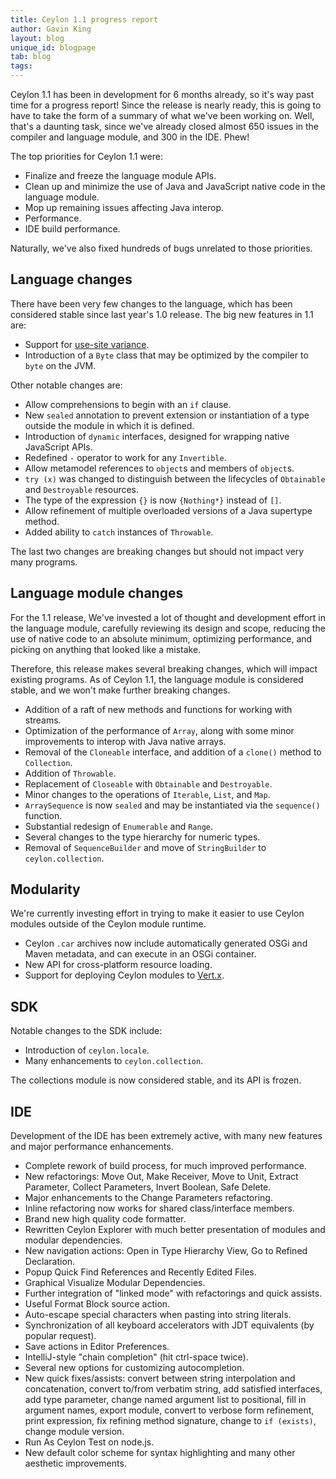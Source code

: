 ```yaml
---
title: Ceylon 1.1 progress report
author: Gavin King
layout: blog
unique_id: blogpage
tab: blog
tags:
---
```


Ceylon 1.1 has been in development for 6 months already, so
it's way past time for a progress report! Since the release
is nearly ready, this is going to have to take the form of a 
summary of what we've been working on. Well, that's a 
daunting task, since we've already closed almost 650 issues 
in the compiler and language module, and 300 in the IDE. 
Phew!

The top priorities for Ceylon 1.1 were:

- Finalize and freeze the language module APIs.
- Clean up and minimize the use of Java and JavaScript 
  native code in the language module. 
- Mop up remaining issues affecting Java interop.
- Performance.
- IDE build performance.

Naturally, we've also fixed hundreds of bugs unrelated to 
those priorities. 

## Language changes

There have been very few changes to the language, which has
been considered stable since last year's 1.0 release. The
big new features in 1.1 are:

- Support for [use-site variance](/blog/2014/07/14/wildcards).
- Introduction of a `Byte` class that may be optimized by 
  the compiler to `byte` on the JVM. 

Other notable changes are:

- Allow comprehensions to begin with an `if` clause.
- New `sealed` annotation to prevent extension or
  instantiation of a type outside the module in which it is 
  defined.
- Introduction of `dynamic` interfaces, designed for 
  wrapping native JavaScript APIs.
- Redefined `-` operator to work for any `Invertible`.
- Allow metamodel references to `object`s and members of 
  `object`s.
- `try (x)` was changed to distinguish between the
  lifecycles of `Obtainable` and `Destroyable` resources.
- The type of the expression `{}` is now `{Nothing*}` 
  instead of `[]`.
- Allow refinement of multiple overloaded versions of a Java
  supertype method.
- Added ability to `catch` instances of `Throwable`.

The last two changes are breaking changes but should not
impact very many programs.

## Language module changes

For the 1.1 release, We've invested a lot of thought and 
development effort in the language module, carefully 
reviewing its design and scope, reducing the use of native 
code to an absolute minimum, optimizing performance, and 
picking on anything that looked like a mistake.

Therefore, this release makes several breaking changes, 
which will impact existing programs. As of Ceylon 1.1, the
language module is considered stable, and we won't make 
further breaking changes.

- Addition of a raft of new methods and functions for 
  working with streams.
- Optimization of the performance of `Array`, along with 
  some minor improvements to interop with Java native arrays.
- Removal of the `Cloneable` interface, and addition of a 
  `clone()` method to `Collection`.
- Addition of `Throwable`.
- Replacement of `Closeable` with `Obtainable` and 
  `Destroyable`.
- Minor changes to the operations of `Iterable`, `List`, and 
  `Map`.
- `ArraySequence` is now `sealed` and may be instantiated
  via the `sequence()` function.
- Substantial redesign of `Enumerable` and `Range`.
- Several changes to the type hierarchy for numeric types.
- Removal of `SequenceBuilder` and move of `StringBuilder` 
  to `ceylon.collection`. 

## Modularity

We're currently investing effort in trying to make it easier
to use Ceylon modules outside of the Ceylon module runtime.

- Ceylon `.car` archives now include automatically generated
  OSGi and Maven metadata, and can execute in an OSGi
  container.
- New API for cross-platform resource loading.
- Support for deploying Ceylon modules to 
  [Vert.x](http://vertx.io).

## SDK

Notable changes to the SDK include:

- Introduction of `ceylon.locale`.
- Many enhancements to `ceylon.collection`.

The collections module is now considered stable, and its API
is frozen.

## IDE

Development of the IDE has been extremely active, with many
new features and major performance enhancements.

- Complete rework of build process, for much improved
  performance.
- New refactorings: Move Out, Make Receiver, Move to Unit,
  Extract Parameter, Collect Parameters, Invert Boolean, 
  Safe Delete.
- Major enhancements to the Change Parameters refactoring.
- Inline refactoring now works for shared class/interface 
  members.
- Brand new high quality code formatter.
- Rewritten Ceylon Explorer with much better presentation of 
  modules and modular dependencies.
- New navigation actions: Open in Type Hierarchy View,
  Go to Refined Declaration.
- Popup Quick Find References and Recently Edited Files.
- Graphical Visualize Modular Dependencies.
- Further integration of "linked mode" with refactorings and
  quick assists.
- Useful Format Block source action.
- Auto-escape special characters when pasting into string
  literals.
- Synchronization of all keyboard accelerators with JDT 
  equivalents (by popular request).
- Save actions in Editor Preferences.
- IntelliJ-style "chain completion" (hit ctrl-space twice).
- Several new options for customizing autocompletion.
- New quick fixes/assists: convert between string 
  interpolation and concatenation, convert to/from verbatim 
  string, add satisfied interfaces, add type parameter, 
  change named argument list to positional, fill in 
  argument names, export module, convert to verbose form 
  refinement, print expression, fix refining method signature,
  change to `if (exists)`, change module version.
- Run As Ceylon Test on node.js.
- New default color scheme for syntax highlighting and many
  other aesthetic improvements.
